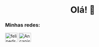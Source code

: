<h1 align="center">Olá! 👋</h1>

<h3 align="left">Minhas redes:</h3>
<p align="left">
<a href="https://linkedin.com/in/felipedsfranca" target="blank"><img align="center" src="https://raw.githubusercontent.com/rahuldkjain/github-profile-readme-generator/master/src/images/icons/Social/linked-in-alt.svg" alt="felipedsfranca" height="30" width="40" /></a>
<a href="https://discord.gg/Ancapista#6875" target="blank"><img align="center" src="https://raw.githubusercontent.com/rahuldkjain/github-profile-readme-generator/master/src/images/icons/Social/discord.svg" alt="Ancapista#6875" height="30" width="40" /></a>
</p>
